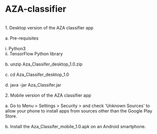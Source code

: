 # AZA-classifier
<br />
1. Desktop version of the AZA classifier app<br />
<br />
a. Pre-requisites<br />
<br />
  i. Python3<br />
 ii. TensorFlow Python library<br />
<br />
b. unzip Aza_Classifer_desktop_1.0.zip<br />
<br />
c. cd Aza_Classifer_desktop_1.0<br />
<br />
d. java -jar Aza_Classifer.jar<br />
<br />
2. Mobile version of the AZA classifier app<br />
<br />
a. Go to Menu > Settings > Security > and check 'Unknown Sources' to allow your phone to install apps from sources other than the Google Play Store.<br />
<br />
b. Install the Aza_Classifer_mobile_1.0.apk on an Android smartphone.<br />
